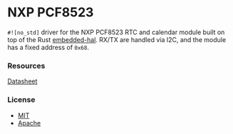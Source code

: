 # NXP PCF8523
`#![no_std]` driver for the NXP PCF8523 RTC and calendar module built on top of the Rust [embedded-hal](https://github.com/rust-embedded/embedded-hal).
RX/TX are handled via I2C, and the module has a fixed address of `0x68`.

### Resources
[Datasheet](www.nxp.com/docs/en/data-sheet/PCF8523.pdf)

### License
* [MIT](https://github.com/ardentTech/nxp-pcf8523/blob/main/LICENSE-MIT)
* [Apache](https://github.com/ardentTech/nxp-pcf8523/blob/main/LICENSE-APACHE)